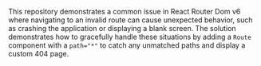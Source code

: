 This repository demonstrates a common issue in React Router Dom v6 where navigating to an invalid route can cause unexpected behavior, such as crashing the application or displaying a blank screen.  The solution demonstrates how to gracefully handle these situations by adding a `Route` component with a `path="*"` to catch any unmatched paths and display a custom 404 page.